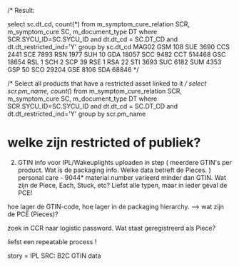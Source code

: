 /* Result:
  
  select sc.dt_cd, count(*) 
from 
m_symptom_cure_relation SCR, 
m_symptom_cure SC,
m_document_type DT
where SCR.SYCU_ID=SC.SYCU_ID
and dt.dt_cd = SC.DT_CD
and dt.dt_restricted_ind='Y'
group by sc.dt_cd
MAG02
GSM	108
SUE	3690
CCS	2441
SCE	7893
RSN	1977
SUH	10
GDA	18057
SCC	9482
CCT	514468
GSC	18654
RSL	1
SCH	2
SCP	39
RSE	1
RSA	22
STI	3693
SUC	6182
SUM	4353
GSP	50
SCO	29204
GSE	8106
SDA	68846
*/
  
  
/*
  Select all products that have a restricted asset linked to it
*/
  select scr.pm_name, count(*) 
from 
m_symptom_cure_relation SCR, 
m_symptom_cure SC,
m_document_type DT
where SCR.SYCU_ID=SC.SYCU_ID
and dt.dt_cd = SC.DT_CD
and dt.dt_restricted_ind='Y'
group by scr.pm_name


# welke zijn restricted of publiek?


2) GTIN info voor IPL/Wakeuplights uploaden in step (
  meerdere GTIN's per product. Wat is de packaging info. Welke data betreft de Pieces.
)
personal care - 9044*
material number varieerd minder dan GTIN. Wat zijn de Piece, Each, Stuck, etc? Liefst alle typen, maar in ieder geval de PCE!

hoe lager de GTIN-code, hoe lager in de packaging hierarchy. 
--> wat zijn de PCE (Pieces)?

zoek in CCR naar logistic password. Wat staat geregistreerd als Piece?

liefst een repeatable process !

story = IPL SRC: B2C GTIN data

